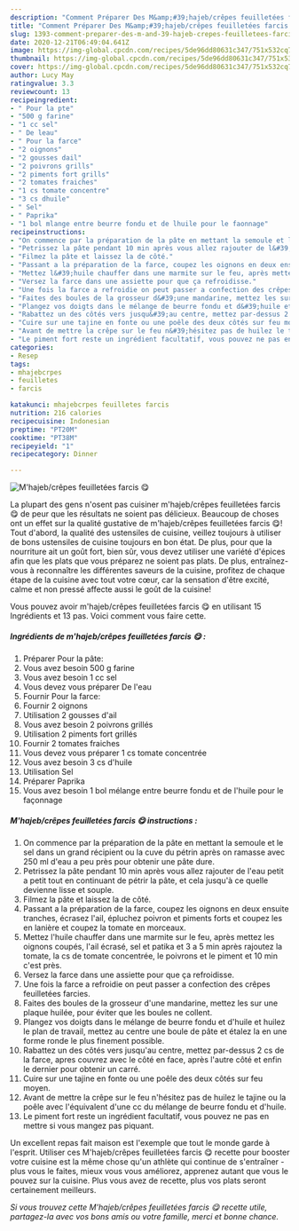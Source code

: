 ```yaml
---
description: "Comment Préparer Des M&amp;#39;hajeb/crêpes feuilletées farcis 😋"
title: "Comment Préparer Des M&amp;#39;hajeb/crêpes feuilletées farcis 😋"
slug: 1393-comment-preparer-des-m-and-39-hajeb-crepes-feuilletees-farcis
date: 2020-12-21T06:49:04.641Z
image: https://img-global.cpcdn.com/recipes/5de96dd80631c347/751x532cq70/mhajebcrepes-feuilletees-farcis-😋-photo-principale-de-la-recette.jpg
thumbnail: https://img-global.cpcdn.com/recipes/5de96dd80631c347/751x532cq70/mhajebcrepes-feuilletees-farcis-😋-photo-principale-de-la-recette.jpg
cover: https://img-global.cpcdn.com/recipes/5de96dd80631c347/751x532cq70/mhajebcrepes-feuilletees-farcis-😋-photo-principale-de-la-recette.jpg
author: Lucy May
ratingvalue: 3.3
reviewcount: 13
recipeingredient:
- " Pour la pte"
- "500 g farine"
- "1 cc sel"
- " De leau"
- " Pour la farce"
- "2 oignons"
- "2 gousses dail"
- "2 poivrons grills"
- "2 piments fort grills"
- "2 tomates fraiches"
- "1 cs tomate concentre"
- "3 cs dhuile"
- " Sel"
- " Paprika"
- "1 bol mlange entre beurre fondu et de lhuile pour le faonnage"
recipeinstructions:
- "On commence par la préparation de la pâte en mettant la semoule et le sel dans un grand récipient ou la cuve du pétrin après on ramasse avec 250 ml d&#39;eau a peu près pour obtenir une pâte dure."
- "Petrissez la pâte pendant 10 min après vous allez rajouter de l&#39;eau petit a petit tout en continuant de pétrir la pâte, et cela jusqu&#39;à ce quelle devienne lisse et souple."
- "Filmez la pâte et laissez la de côté."
- "Passant a la préparation de la farce, coupez les oignons en deux ensuite tranches, écrasez l&#39;ail, épluchez poivron et piments forts et coupez les en lanière et coupez la tomate en morceaux."
- "Mettez l&#39;huile chauffer dans une marmite sur le feu, après mettez les oignons coupés, l&#39;ail écrasé, sel et patika et 3 a 5 min après rajoutez la tomate, la cs de tomate concentrée, le poivrons et le piment et 10 min c&#39;est près."
- "Versez la farce dans une assiette pour que ça refroidisse."
- "Une fois la farce a refroidie on peut passer a confection des crêpes feuilletées farcies."
- "Faites des boules de la grosseur d&#39;une mandarine, mettez les sur une plaque huilée, pour éviter que les boules ne collent."
- "Plangez vos doigts dans le mélange de beurre fondu et d&#39;huile et huilez le plan de travail, mettez au centre une boule de pâte et étalez la en une forme ronde le plus finement possible."
- "Rabattez un des côtés vers jusqu&#39;au centre, mettez par-dessus 2 cs de la farce, apres couvrez avec le côté en face, après l&#39;autre côté et enfin le dernier pour obtenir un carré."
- "Cuire sur une tajine en fonte ou une poêle des deux côtés sur feu moyen."
- "Avant de mettre la crêpe sur le feu n&#39;hésitez pas de huilez le tajine ou la poêle avec l&#39;équivalent d&#39;une cc du mélange de beurre fondu et d&#39;huile."
- "Le piment fort reste un ingrédient facultatif, vous pouvez ne pas en mettre si vous mangez pas piquant."
categories:
- Resep
tags:
- mhajebcrpes
- feuilletes
- farcis

katakunci: mhajebcrpes feuilletes farcis 
nutrition: 216 calories
recipecuisine: Indonesian
preptime: "PT20M"
cooktime: "PT38M"
recipeyield: "1"
recipecategory: Dinner

---
```



![M&#39;hajeb/crêpes feuilletées farcis 😋](https://img-global.cpcdn.com/recipes/5de96dd80631c347/751x532cq70/mhajebcrepes-feuilletees-farcis-😋-photo-principale-de-la-recette.jpg)

La plupart des gens n'osent pas cuisiner m&#39;hajeb/crêpes feuilletées farcis 😋 de peur que les résultats ne soient pas délicieux. Beaucoup de choses ont un effet sur la qualité gustative de m&#39;hajeb/crêpes feuilletées farcis 😋! Tout d'abord, la qualité des ustensiles de cuisine, veillez toujours à utiliser de bons ustensiles de cuisine toujours en bon état. De plus, pour que la nourriture ait un goût fort, bien sûr, vous devez utiliser une variété d'épices afin que les plats que vous préparez ne soient pas plats. De plus, entraînez-vous à reconnaître les différentes saveurs de la cuisine, profitez de chaque étape de la cuisine avec tout votre cœur, car la sensation d'être excité, calme et non pressé affecte aussi le goût de la cuisine!

<!--inarticleads1-->

Vous pouvez avoir m&#39;hajeb/crêpes feuilletées farcis 😋 en utilisant 15 Ingrédients et 13 pas. Voici comment vous faire cette.

##### Ingrédients de m&#39;hajeb/crêpes feuilletées farcis 😋 :

1. Préparer  Pour la pâte:
1. Vous avez besoin 500 g farine
1. Vous avez besoin 1 cc sel
1. Vous devez vous préparer  De l&#39;eau
1. Fournir  Pour la farce:
1. Fournir 2 oignons
1. Utilisation 2 gousses d&#39;ail
1. Vous avez besoin 2 poivrons grillés
1. Utilisation 2 piments fort grillés
1. Fournir 2 tomates fraiches
1. Vous devez vous préparer 1 cs tomate concentrée
1. Vous avez besoin 3 cs d&#39;huile
1. Utilisation  Sel
1. Préparer  Paprika
1. Vous avez besoin 1 bol mélange entre beurre fondu et de l&#39;huile pour le façonnage




<!--inarticleads2-->

##### M&#39;hajeb/crêpes feuilletées farcis 😋 instructions :

1. On commence par la préparation de la pâte en mettant la semoule et le sel dans un grand récipient ou la cuve du pétrin après on ramasse avec 250 ml d&#39;eau a peu près pour obtenir une pâte dure.
1. Petrissez la pâte pendant 10 min après vous allez rajouter de l&#39;eau petit a petit tout en continuant de pétrir la pâte, et cela jusqu&#39;à ce quelle devienne lisse et souple.
1. Filmez la pâte et laissez la de côté.
1. Passant a la préparation de la farce, coupez les oignons en deux ensuite tranches, écrasez l&#39;ail, épluchez poivron et piments forts et coupez les en lanière et coupez la tomate en morceaux.
1. Mettez l&#39;huile chauffer dans une marmite sur le feu, après mettez les oignons coupés, l&#39;ail écrasé, sel et patika et 3 a 5 min après rajoutez la tomate, la cs de tomate concentrée, le poivrons et le piment et 10 min c&#39;est près.
1. Versez la farce dans une assiette pour que ça refroidisse.
1. Une fois la farce a refroidie on peut passer a confection des crêpes feuilletées farcies.
1. Faites des boules de la grosseur d&#39;une mandarine, mettez les sur une plaque huilée, pour éviter que les boules ne collent.
1. Plangez vos doigts dans le mélange de beurre fondu et d&#39;huile et huilez le plan de travail, mettez au centre une boule de pâte et étalez la en une forme ronde le plus finement possible.
1. Rabattez un des côtés vers jusqu&#39;au centre, mettez par-dessus 2 cs de la farce, apres couvrez avec le côté en face, après l&#39;autre côté et enfin le dernier pour obtenir un carré.
1. Cuire sur une tajine en fonte ou une poêle des deux côtés sur feu moyen.
1. Avant de mettre la crêpe sur le feu n&#39;hésitez pas de huilez le tajine ou la poêle avec l&#39;équivalent d&#39;une cc du mélange de beurre fondu et d&#39;huile.
1. Le piment fort reste un ingrédient facultatif, vous pouvez ne pas en mettre si vous mangez pas piquant.




<!--inarticleads1-->

<p>
Un excellent repas fait maison est l'exemple que tout le monde garde à l'esprit. Utiliser ces M&#39;hajeb/crêpes feuilletées farcis 😋 recette pour booster votre cuisine est la même chose qu'un athlète qui continue de s'entraîner - plus vous le faites, mieux vous vous améliorez, apprenez autant que vous le pouvez sur la cuisine. Plus vous avez de recette, plus vos plats seront certainement meilleurs.
</p>

<p>
<i>Si vous trouvez cette M&#39;hajeb/crêpes feuilletées farcis 😋 recette utile, partagez-la avec vos bons amis ou votre famille, merci et bonne chance.</i>
</p>
